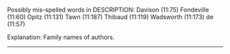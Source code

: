 Possibly mis-spelled words in DESCRIPTION:
  Davison (11:75)
  Fondeville (11:60)
  Opitz (11:131)
  Tawn (11:187)
  Thibaud (11:119)
  Wadsworth (11:173)
  de (11:57)

Explanation: Family names of authors.

---
